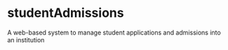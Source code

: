 # studentAdmissions
A web-based system to manage student applications and admissions into an institution
